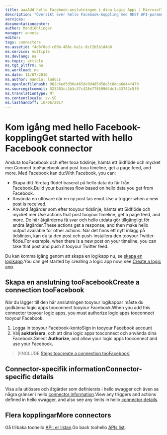```yaml
---
title: aaaAdd hello Facebook-anslutningen i dina Logic Apps | Microsoft Docs
description: "Översikt över hello Facebook-koppling med REST API-parametrar"
services: 
documentationcenter: 
author: MandiOhlinger
manager: anneta
editor: 
tags: connectors
ms.assetid: f4d6f0ed-c09b-488c-be1c-8cf2b5b1d4b8
ms.service: multiple
ms.devlang: na
ms.topic: article
ms.tgt_pltfrm: na
ms.workload: na
ms.date: 11/07/2016
ms.author: mandia; ladocs
ms.openlocfilehash: 962c6ed5d36e465de9d485d50e5c6dca6d44f470
ms.sourcegitcommit: 523283cc1b3c37c428e77850964dc1c33742c5f0
ms.translationtype: MT
ms.contentlocale: sv-SE
ms.lasthandoff: 10/06/2017
---
```

# <a name="get-started-with-hello-facebook-connector"></a><span data-ttu-id="27f78-103">Kom igång med hello Facebook-koppling</span><span class="sxs-lookup"><span data-stu-id="27f78-103">Get started with hello Facebook connector</span></span>
<span data-ttu-id="27f78-104">Ansluta tooFacebook och efter tooa tidslinje, hämta ett Sidflöde och mycket mer.</span><span class="sxs-lookup"><span data-stu-id="27f78-104">Connect tooFacebook and post tooa timeline, get a page feed, and more.</span></span> <span data-ttu-id="27f78-105">Med Facebook kan du:</span><span class="sxs-lookup"><span data-stu-id="27f78-105">With Facebook, you can:</span></span>

* <span data-ttu-id="27f78-106">Skapa ditt företag flödet baserat på hello data du får från Facebook.</span><span class="sxs-lookup"><span data-stu-id="27f78-106">Build your business flow based on hello data you get from Facebook.</span></span> 
* <span data-ttu-id="27f78-107">Använda en utlösare när en ny post tas emot.</span><span class="sxs-lookup"><span data-stu-id="27f78-107">Use a trigger when a new post is received.</span></span>
* <span data-ttu-id="27f78-108">Använd åtgärder som efter tooyour tidslinje, hämta ett Sidflöde och mycket mer.</span><span class="sxs-lookup"><span data-stu-id="27f78-108">Use actions that post tooyour timeline, get a page feed, and more.</span></span> <span data-ttu-id="27f78-109">De här åtgärderna få svar och hello utdata gör tillgängligt för andra åtgärder.</span><span class="sxs-lookup"><span data-stu-id="27f78-109">These actions get a response, and then make hello output available for other actions.</span></span> <span data-ttu-id="27f78-110">När det finns ett nytt inlägg på tidslinjen, kan du ta den post och push-installera den tooyour Twitter-flöde.</span><span class="sxs-lookup"><span data-stu-id="27f78-110">For example, when there is a new post on your timeline, you can take that post and push it tooyour Twitter feed.</span></span> 

<span data-ttu-id="27f78-111">Du kan komma igång genom att skapa en logikapp nu, se [skapa en logikapp](../logic-apps/logic-apps-create-a-logic-app.md).</span><span class="sxs-lookup"><span data-stu-id="27f78-111">You can get started by creating a logic app now, see [Create a logic app](../logic-apps/logic-apps-create-a-logic-app.md).</span></span>

## <a name="create-a-connection-toofacebook"></a><span data-ttu-id="27f78-112">Skapa en anslutning tooFacebook</span><span class="sxs-lookup"><span data-stu-id="27f78-112">Create a connection tooFacebook</span></span>
<span data-ttu-id="27f78-113">När du lägger till den här anslutningen tooyour logikappar måste du godkänna logic apps tooconnect tooyour Facebook.</span><span class="sxs-lookup"><span data-stu-id="27f78-113">When you add this connector tooyour logic apps, you must authorize logic apps tooconnect tooyour Facebook.</span></span>

1. <span data-ttu-id="27f78-114">Logga in tooyour Facebook-konto</span><span class="sxs-lookup"><span data-stu-id="27f78-114">Sign in tooyour Facebook account</span></span>
2. <span data-ttu-id="27f78-115">Välj **auktorisera**, och att dina logic apps tooconnect och använda dina Facebook.</span><span class="sxs-lookup"><span data-stu-id="27f78-115">Select **Authorize**, and allow your logic apps tooconnect and use your Facebook.</span></span> 

> [!INCLUDE [Steps toocreate a connection tooFacebook](../../includes/connectors-create-api-facebook.md)]
> 


## <a name="connector-specific-details"></a><span data-ttu-id="27f78-116">Connector-specifik information</span><span class="sxs-lookup"><span data-stu-id="27f78-116">Connector-specific details</span></span>

<span data-ttu-id="27f78-117">Visa alla utlösare och åtgärder som definierats i hello swagger och även se några gränser i hello [connector information](/connectors/facebook/).</span><span class="sxs-lookup"><span data-stu-id="27f78-117">View any triggers and actions defined in hello swagger, and also see any limits in hello [connector details](/connectors/facebook/).</span></span>

## <a name="more-connectors"></a><span data-ttu-id="27f78-118">Flera kopplingar</span><span class="sxs-lookup"><span data-stu-id="27f78-118">More connectors</span></span>
<span data-ttu-id="27f78-119">Gå tillbaka toohello [API: er listan](apis-list.md).</span><span class="sxs-lookup"><span data-stu-id="27f78-119">Go back toohello [APIs list](apis-list.md).</span></span>
